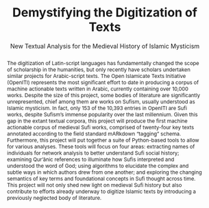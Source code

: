---
done: false
pid: g2022musto
title: Demystifying the Digitization of Texts
subtitle: New Textual Analysis for the Medieval History of Islamic Mysticism
category: Grad Fellowship Project
cohort_year: '2022'
abstract: 'The digitization of Latin-script languages has fundamentally changed the
  scope of scholarship in the humanities, but only recently have scholars undertaken
  similar projects for Arabic-script texts. The Open Islamicate Texts Initiative (OpenITI)
  represents the most significant effort to date in producing a corpus of machine
  actionable texts written in Arabic, currently containing over 10,000 works. Despite
  the size of this project, some bodies of literature are significantly unrepresented,
  chief among them are works on Sufism, usually understood as Islamic mysticism. In
  fact, only 153 of the 10,393 entries in OpenITI are Sufi works, despite Sufism’s
  immense popularity over the last millennium. Given this gap in the extant textual
  corpora, this project will produce the first machine actionable corpus of medieval
  Sufi works, comprised of twenty-four key texts annotated according to the field
  standard mARkdown “tagging” schema. Furthermore, this project will put together
  a suite of Python-based tools to allow for various analyses. These tools will focus
  on four areas: extracting names of individuals for network analysis to better understand
  Sufi social history; examining Qur’ānic references to illuminate how Sufis interpreted
  and understood the word of God; using algorithms to elucidate the complex and subtle
  ways in which authors drew from one another; and exploring the changing semantics
  of key terms and foundational concepts in Sufi thought across time. This project
  will not only shed new light on medieval Sufi history but also contribute to efforts
  already underway to digitize Islamic texts by introducing a previously neglected
  body of literature.'
limerick:
pis:
- musto
link:
local_image:
original_img:
layout: project
---